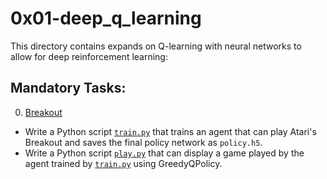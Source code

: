 # 0x01-deep_q_learning
This directory contains expands on Q-learning with neural networks to allow for deep reinforcement learning:

## Mandatory Tasks:
0. [Breakout](/reinforcement_learning/0x01-deep_q_learning/train.py)
* Write a Python script [`train.py`](/reinforcement_learning/0x01-deep_q_learning/train.py) that trains an agent that can play Atari's Breakout and saves the final policy network as `policy.h5`.
* Write a Python script [`play.py`](/reinforcement_learning/0x01-deep_q_learning/play.py) that can display a game played by the agent trained by [`train.py`](/reinforcement_learning/0x01-deep_q_learning/train.py) using GreedyQPolicy.
